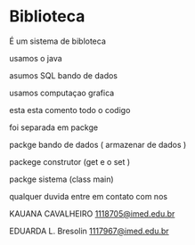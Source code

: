 # Biblioteca

É um sistema de bibloteca 

usamos o java  

asumos SQL bando de dados 

usamos computaçao grafica

 esta esta comento todo o codigo
 
 foi separada em packge 
 
 packge bando de dados ( armazenar de dados )
 
 packege construtor (get e o set )
 
 packge sistema (class main)
 
  
  qualquer duvida entre em contato com nos 
  
KAUANA CAVALHEIRO 1118705@imed.edu.br 

EDUARDA L. Bresolin 1117967@imed.edu.br


